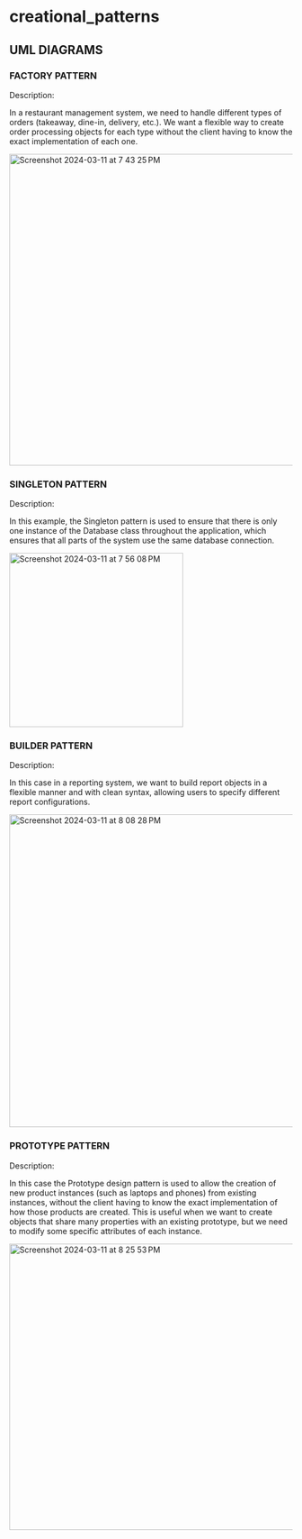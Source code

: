 # creational_patterns

## UML DIAGRAMS 

### FACTORY PATTERN

Description:

In a restaurant management system, we need to handle different types of orders
(takeaway, dine-in, delivery, etc.). We want a flexible way to create order processing
objects for each type without the client having to know the exact implementation of each one.


<img width="553" alt="Screenshot 2024-03-11 at 7 43 25 PM" src="https://github.com/Israelcarre2020/creational_patterns/assets/67708594/03162c6d-db2a-4ca1-a53f-33c230b19953">


### SINGLETON PATTERN

Description:

In this example, the Singleton pattern is used to ensure that there is only 
one instance of the Database class throughout the application, which ensures 
that all parts of the system use the same database connection.

<img width="309" alt="Screenshot 2024-03-11 at 7 56 08 PM" src="https://github.com/Israelcarre2020/creational_patterns/assets/67708594/95a88807-6eee-4230-a7f3-bdc69a3802f9">


### BUILDER PATTERN

Description:

 In this case in a reporting system, we want to build report objects in a flexible manner
 and with clean syntax, allowing users to specify different report configurations.

<img width="555" alt="Screenshot 2024-03-11 at 8 08 28 PM" src="https://github.com/Israelcarre2020/creational_patterns/assets/67708594/e56e47f1-0954-4498-93f6-cb34965d18b9">

### PROTOTYPE PATTERN

Description:

In this case the Prototype design pattern is used to allow the creation of new product instances
(such as laptops and phones) from existing instances, without the client having to know the exact
implementation of how those products are created. This is useful when we want to create objects that
share many properties with an existing prototype, but we need to modify some specific attributes of each instance.

<img width="508" alt="Screenshot 2024-03-11 at 8 25 53 PM" src="https://github.com/Israelcarre2020/creational_patterns/assets/67708594/65b7be27-b100-41b2-a531-ea555a772eab">

